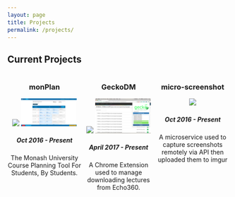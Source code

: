 ```yaml
---
layout: page
title: Projects
permalink: /projects/
---
```


## Current Projects

<div style="display: flex; flex-wrap: wrap">
    <div style="flex: 1 0 33%">
        <center>
        <h3>monPlan</h3> 
        <img src="https://img.shields.io/badge/license-Commercial-brightgreen.svg?longCache=true&style=for-the-badge"  style="height: 20px; margin: 40"/>
        <img src="/assets/images/monplan.PNG" style="width:75%; margin: 20" />
        <h5>Oct 2016 - Present</h5>
        <p>The Monash University Course Planning Tool For Students, By Students.</p>
        </center>
    </div>
    <div style="flex: 1 0 33%">
        <center>
        <h3>GeckoDM</h3> 
        <img src="https://img.shields.io/badge/license-MIT-blue.svg?longCache=true&style=for-the-badge" style="height: 20px; margin: 20"/>
        <img src="/assets/images/geckodm.PNG" style="width: 75%; margin: 20" />
        <h5>April 2017 - Present</h5>
        <p>A Chrome Extension used to manage downloading lectures from Echo360.</p>
        </center>
    </div>
    <div style="flex: 1 0 33%">
        <center>
        <h3>micro-screenshot</h3> 
        <img src="https://img.shields.io/badge/license-Commercial-brightgreen.svg?longCache=true&style=for-the-badge" style="height: 20px; margin: 20"/>
        <!-- <img src="/assets/images/mariejs.PNG" style="width: 75%; margin: 20" /> -->
        <h5>Oct 2016 - Present</h5>
        <p>A microservice used to capture screenshots remotely via API then uploaded them to imgur</p>
        </center>
    </div>
</div>